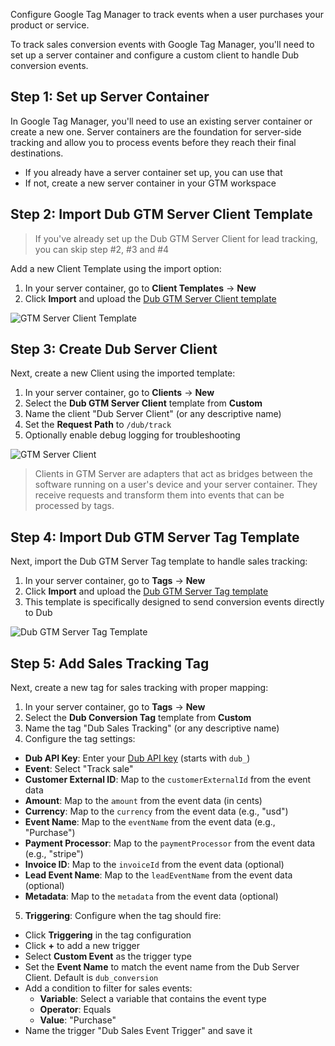 Configure Google Tag Manager to track events when a user purchases your product or service.

To track sales conversion events with Google Tag Manager, you'll need to set up a server container and configure a custom client to handle Dub conversion events.

## Step 1: Set up Server Container

In Google Tag Manager, you'll need to use an existing server container or create a new one. Server containers are the foundation for server-side tracking and allow you to process events before they reach their final destinations.

- If you already have a server container set up, you can use that
- If not, create a new server container in your GTM workspace

## Step 2: Import Dub GTM Server Client Template

> If you've already set up the Dub GTM Server Client for lead tracking, you can skip step #2, #3 and #4

Add a new Client Template using the import option:

1. In your server container, go to **Client Templates** → **New**
2. Click **Import** and upload the [Dub GTM Server Client template](https://github.com/dubinc/gtm-server-client-template)

![GTM Server Client Template](https://mintlify.s3.us-west-1.amazonaws.com/dub/images/conversions/google-tag-manager/gtm-server-client-template.png)

## Step 3: Create Dub Server Client

Next, create a new Client using the imported template:

1. In your server container, go to **Clients** → **New**
2. Select the **Dub GTM Server Client** template from **Custom**
3. Name the client "Dub Server Client" (or any descriptive name)
4. Set the **Request Path** to `/dub/track`
5. Optionally enable debug logging for troubleshooting

![GTM Server Client](https://mintlify.s3.us-west-1.amazonaws.com/dub/images/conversions/google-tag-manager/gtm-server-client.png)

> Clients in GTM Server are adapters that act as bridges between the software running on a user's device and your server container. They receive requests and transform them into events that can be processed by tags.

## Step 4: Import Dub GTM Server Tag Template

Next, import the Dub GTM Server Tag template to handle sales tracking:

1. In your server container, go to **Tags** → **New**
2. Click **Import** and upload the [Dub GTM Server Tag template](https://github.com/dubinc/gtm-server-tag-template)
3. This template is specifically designed to send conversion events directly to Dub

![Dub GTM Server Tag Template](https://mintlify.s3.us-west-1.amazonaws.com/dub/images/conversions/google-tag-manager/gtm-server-tag-template.png)

## Step 5: Add Sales Tracking Tag

Next, create a new tag for sales tracking with proper mapping:

1. In your server container, go to **Tags** → **New**
2. Select the **Dub Conversion Tag** template from **Custom**
3. Name the tag "Dub Sales Tracking" (or any descriptive name)
4. Configure the tag settings:

- **Dub API Key**: Enter your [Dub API key](https://dub.co/docs/api-reference/tokens) (starts with `dub_`)
- **Event**: Select "Track sale"
- **Customer External ID**: Map to the `customerExternalId` from the event data
- **Amount**: Map to the `amount` from the event data (in cents)
- **Currency**: Map to the `currency` from the event data (e.g., "usd")
- **Event Name**: Map to the `eventName` from the event data (e.g., "Purchase")
- **Payment Processor**: Map to the `paymentProcessor` from the event data (e.g., "stripe")
- **Invoice ID**: Map to the `invoiceId` from the event data (optional)
- **Lead Event Name**: Map to the `leadEventName` from the event data (optional)
- **Metadata**: Map to the `metadata` from the event data (optional)

5. **Triggering**: Configure when the tag should fire:

- Click **Triggering** in the tag configuration
- Click **+** to add a new trigger
- Select **Custom Event** as the trigger type
- Set the **Event Name** to match the event name from the Dub Server Client. Default is `dub_conversion`
- Add a condition to filter for sales events:
  - **Variable**: Select a variable that contains the event type
  - **Operator**: Equals
  - **Value**: "Purchase"
- Name the trigger "Dub Sales Event Trigger" and save it
